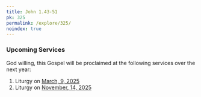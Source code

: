 ```yaml
---
title: John 1.43-51
pk: 325
permalink: /explore/325/
noindex: true
---
```


### Upcoming Services

God willing, this Gospel will be proclaimed at the following services over the next year:


1. Liturgy on [March,  9, 2025](https://orthocal.info/readings/gregorian/2025/03/09/)
1. Liturgy on [November, 14, 2025](https://orthocal.info/readings/gregorian/2025/11/14/)
